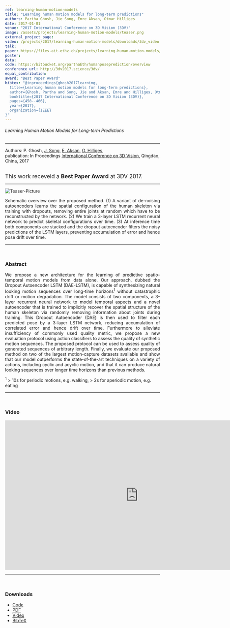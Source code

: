 ```yaml
---
ref: learning-human-motion-models
title: "Learning human motion models for long-term predictions"
authors: Partha Ghosh, Jie Song, Emre Aksan, Otmar Hilliges
date: 2017-01-01
venue: "2017 International Conference on 3D Vision (3DV)"
image: /assets/projects/learning-human-motion-models/teaser.png
external_project_page: 
video: /projects/2017/learning-human-motion-models/downloads/3dv_video.mp4
talk: 
paper: https://files.ait.ethz.ch/projects/learning-human-motion-models/3dv_learninghumanmotion.pdf
poster: 
data: 
code: https://bitbucket.org/parthaEth/humanposeprediction/overview
conference_url: http://3dv2017.science/3dv/
equal_contribution: 
award: "Best Paper Award"
bibtex: "@inproceedings{ghosh2017learning,
  title={Learning human motion models for long-term predictions},
  author={Ghosh, Partha and Song, Jie and Aksan, Emre and Hilliges, Otmar},
  booktitle={2017 International Conference on 3D Vision (3DV)},
  pages={458--466},
  year={2017},
  organization={IEEE}
}"
---
```


<h6> Learning Human Motion Models for Long-term Predictions </h6>
<hr />

<div class="fullcol">
    <div class="teaser-info-projectpage">
            <span class="normalcap">Authors:</span>
            <span class="authorcap">
            <nobr>P. Ghosh, </nobr>
            <nobr><a href="<?php ait_root_dir();?>people/jsong/" title="Jie Song">J. Song</a>, </nobr>
            <nobr><a href="<?php ait_root_dir();?>people/eaksan/" title="Jie Song">E. Aksan</a>, </nobr>
            <nobr><a href="<?php ait_root_dir();?>people/hilliges/" title="Otmar Hilliges">O. Hilliges</a>, </nobr>
            </span>
            <br/>
            <span class="normalcap"><nobr>publication: </nobr></span>
            <span class="authorcap">
                <nobr>In Proceedings</nobr> <a class="a-text-ext" href="http://3dv2017.science/3dv/index.html" title="3DV">International Conference on 3D Vision</a>, Qingdao, China, 2017</a><br/>
            </span>
            <br/>
            <p>
                <font size="4"> This work receveid a <b>Best Paper Award</b> at 3DV 2017.</font>
            </p>
        <hr />
    </div>
</div>

<div class="fullcol">
    <img class="fullcol" src="<?php ait_root_dir();?>projects/2017/learning-human-motion-models/teaser_model.png" alt="Teaser-Picture" />
    <div class="fullcol">
        <p align="justify">
            <span class="figurecap">
                Schematic overview over the proposed method. (1) A variant of de-noising autoencoders learns the spatial configuration of the
                human skeleton via training with dropouts, removing entire joints at random which have to be reconstructed by the network. (2) We train
                a 3-layer LSTM recurrent neural network to predict skeletal configurations over time. (3) At inference time both components are stacked
                and the dropout autoencoder filters the noisy predictions of the LSTM layers, preventing accumulation of error and hence pose drift over
                time.
        </p>
        <hr />
        <br/>
    </div>
</div>

<div class="fullcol">
    <h3>Abstract</h3>
    <p align="justify">
        We propose a new architecture for the learning of predictive
        spatio-temporal motion models from data alone. Our
        approach, dubbed the Dropout Autoencoder LSTM (DAE-LSTM),
        is capable of synthesizing natural looking motion
        sequences over long-time horizons<sup>1</sup> without catastrophic
        drift or motion degradation. The model consists of two components,
        a 3-layer recurrent neural network to model temporal
        aspects and a novel autoencoder that is trained to
        implicitly recover the spatial structure of the human skeleton
        via randomly removing information about joints during
        training. This Dropout Autoencoder (DAE) is then used
        to filter each predicted pose by a 3-layer LSTM network,
        reducing accumulation of correlated error and hence drift
        over time. Furthermore to alleviate insufficiency of commonly
        used quality metric, we propose a new evaluation
        protocol using action classifiers to assess the quality of synthetic
        motion sequences. The proposed protocol can be used
        to assess quality of generated sequences of arbitrary length.
        Finally, we evaluate our proposed method on two of the
        largest motion-capture datasets available and show that our
        model outperforms the state-of-the-art techniques on a variety
        of actions, including cyclic and acyclic motion, and
        that it can produce natural looking sequences over longer
        time horizons than previous methods.
    </p>
    <p>
        <sup>1</sup> > 10s for periodic motions, e.g. walking, > 2s for aperiodic motion, e.g. eating
    </p>
    <hr />
    <br/>
</div>

<div class="fullcol">
<h3>Video</h3>
    <div class="video">
       <iframe width="864" height="486" src="https://www.youtube.com/embed/PgJ2kZR9V5w" frameborder="0" allowfullscreen></iframe>
    </div>
    <hr />
    <br/>
</div>

<!-- <div class="fullcol">
    <h3>System overview</h3>
    <img class="fullcol" src="<?php ait_root_dir();?>projects/2016/puppet/repesentative_img_final.png" alt="Sys-Overview-Picture" />
    <div class="fullcol">
        <p align="left">
            <span class="figurecap">
                 Illustration of our pipeline from input character to fluid tangible animation using an optimized device configuration. The horse has 29 bones, controlled by 8 joints.
            </span>
        </p>
        <hr />
        <br/>
    </div>
</div>-->


<div class="fullcol">
 <h3>Downloads</h3>
    <ul class="linklist">
        <li class="a-cod"><a target="_blank" title="Code" href="https://bitbucket.org/parthaEth/humanposeprediction/overview">Code</a></li>
        <li class="a-pdf"><a target="_blank" title="PDF" href="<?php ait_root_dir();?>projects/2017/learning-human-motion-models/downloads/3dv_learninghumanmotion.pdf">PDF</a></li>
        <li class="a-vid"><a target="_blank" title="Video" href="<?php ait_root_dir();?>projects/2017/learning-human-motion-models/downloads/3dv_video.mp4">Video</a></li>
        <li class="a-bib"><a target="_blank" title="BibTex" href="<?php ait_root_dir();?>projects/2017/learning-human-motion-models/downloads/3dv_ghosh2017learning.bib">BibTeX</a></li>
    </ul>
    <br/>
</div>

<!--<div class="fullcol">
    <h3>Gallery</h3>
    <br/>
    <img class="fullcol" src="<?php ait_root_dir();?>projects/2016/puppet/gallery.png" alt="Gallery-Picture" />
    <p align="justify">
        <span class="figurecap">
            Depending on the available kit, device build instruction plans with different complexity are generated by our algorithm. Note that
the models have much higher degrees of freedom than the generated control structures. The inputs were (nr. bones/nr. sample poses): Horse:
(29/25 galloping, going up) – Dragon: (110/12 flying, some walking); Scorpion (62/20 walking, attacking); Dancer (22/6). Note that the
device for the Dancer is asymmetric due to the asymmetry in the input poses: the left arm of the character moves almost rigidly with the torso
and it is thus not necessary to have any joint controlling the left arm.
        </span>
    </p>
    <hr />
</div>

<div class="fullcol">
    <h3>Acknowledgments</h3>
    <p align="justify">
We are grateful to C&eacute;dric Pradalier and Evgeni Sorkine for invalu-
able discussions and engineering support, to Sebastian Schoellham-
mer for his assistance on 3D modeling and rigging in Maya, to
Olga Diamanti for composing the accompanying video, to C&eacute;cile Edwards-Rietmann for narrating it and to Jeannine Wymann for her
help in assembling the prototypes. We also thank our
user study participants. This work was supported in part by the SNF grant
200021_162958 and the ERC grant iModel (StG-2012-306877). Alec Jacobson
is funded in part by NSF grants IIS-14-09286 and IIS-17257.
    </p>
    <hr />
    <br/>
    <br/>
</div> -->

